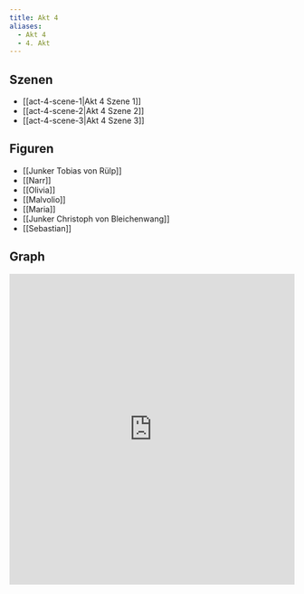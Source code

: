 ```yaml
---
title: Akt 4
aliases:
  - Akt 4
  - 4. Akt
---
```

## Szenen
- [[act-4-scene-1|Akt 4 Szene 1]]
- [[act-4-scene-2|Akt 4 Szene 2]]
- [[act-4-scene-3|Akt 4 Szene 3]]

## Figuren
- [[Junker Tobias von Rülp]]
- [[Narr]]
- [[Olivia]]
- [[Malvolio]]
- [[Maria]]
- [[Junker Christoph von Bleichenwang]]
- [[Sebastian]]

## Graph
<iframe src="https://catchears.github.io/was-ihr-wollt-graphs/act-4" width=100% height=550 style="border: 0;"></iframe>